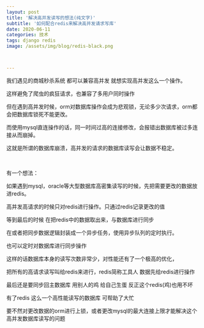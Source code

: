 ```yaml
---
layout: post
title: '解决高并发读写的想法(纯文字)'
subtitle: '如何配合redis来解决高并发请求写库'
date: 2020-06-11
categories: 技术
tags: django redis
image: /assets/img/blog/redis-black.png



---
```


我们遇见的商城秒杀系统 都可以兼容高并发  就想实现高并发这么一个操作。

这样避免了爬虫的疯狂请求，也兼容了多用户同时操作

但在遇到高并发时候，orm对数据库操作会成为悲观锁，无论多少次请求，orm都会把数据库锁死不能更改。

而使用mysql直连操作的话，同一时间过高的连接修改，会报错出数据库被过多连接从而崩掉。

这就是所谓的数据库崩溃，高并发的请求的数据库读写会让数据不稳定。

<br/>

有一个想法：

如果遇到mysql，oracle等大型数据库高密集读写的时候，先把需要更改的数据放进redis。

高并发高请求的时候只对redis进行操作。只通过redis记录更改的值

等到最后的时候 在把redis中的数据取出来，与数据库进行同步

在或者把同步数据逻辑封装成一个异步任务，使用异步队列的定时执行。

也可以定时对数据库进行同步操作

这样的话数据库本身的读写次数非常少，对性能还有了一个极高的优化，

把所有的高请求读写叫给redis来进行，redis简称工具人  数据先给redis进行操作

最后还是要同步回主数据库 用别人的鸡 给自己生蛋  反正这个redis(鸡)也用不坏

有了redis 这么一个高性能读写的数据库 可帮助了大忙

要不然对更改数据的orm进行上锁，或者更改mysql的最大连接上限才能解决这个高并发数据库读写的问题



